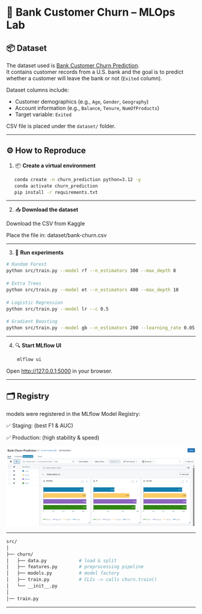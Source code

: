 # 🔮 Bank Customer Churn – MLOps Lab

## 📦 Dataset
The dataset used is [Bank Customer Churn Prediction](https://www.kaggle.com/datasets/shantanudhakadd/bank-customer-churn-prediction/data).  
It contains customer records from a U.S. bank and the goal is to predict whether a customer will leave the bank or not (`Exited` column).

Dataset columns include:
- Customer demographics (e.g., `Age`, `Gender`, `Geography`)
- Account information (e.g., `Balance`, `Tenure`, `NumOfProducts`)
- Target variable: `Exited`

CSV file is placed under the `dataset/` folder.

---

## ⚙️ How to Reproduce

1. 📦 **Create a virtual environment**

```bash
   conda create -n churn_prediction python=3.12 -y
   conda activate churn_prediction
   pip install -r requirements.txt
```

---

2. 📥 **Download the dataset**

Download the CSV from Kaggle

Place the file in: dataset/bank-churn.csv

---

3. 🚀 **Run experiments**

```bash
# Random Forest
python src/train.py --model rf --n_estimators 300 --max_depth 8

# Extra Trees
python src/train.py --model et --n_estimators 400 --max_depth 10

# Logistic Regression
python src/train.py --model lr --c 0.5

# Gradient Boosting
python src/train.py --model gb --n_estimators 200 --learning_rate 0.05

```

---

4. 🔍 **Start MLflow UI**

```bash
    mlflow ui
```
Open http://127.0.0.1:5000 in your browser.

---

## 🗂️ Registry

models were registered in the MLflow Model Registry:

✅ Staging: (best F1 & AUC)

✅ Production: (high stability & speed)

![Registry Screenshot](lab1.png)

---

```bash
src/
│
├── churn/                 
│   ├── data.py            # load & split
│   ├── features.py        # preprocessing pipeline
│   ├── models.py          # model factory
│   ├── train.py           # CLIs -> calls churn.train()
│   └── __init__.py         
│   
│── train.py

```
---
